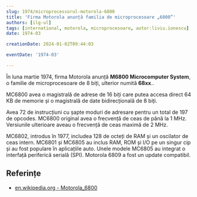 ```yaml
---
slug: 1974/microprocessorul-motorola-6800
title: 'Firma Motorola anunță familia de microprocesoare „6800”'
authors: [ilg-ul]
tags: [international, motorola, microprocesoare, autor:liviu.ionescu]
date: 1974-03

creationDate: 2024-01-02T09:44:03

eventDate: '1974-03'

---
```


În luna martie 1974, firma Motorola anunță **M6800 Microcomputer System**, o familie
de microprocesoare de 8 biți, ulterior numită **68xx**..

<!-- truncate -->

MC6800 avea o magistrală de adrese de 16 biți care putea accesa direct
64 KB de memorie și o magistrală de date bidirecțională de 8 biți.

Avea 72 de instrucțiuni cu șapte moduri de adresare pentru un total
de 197 de opcodes. MC6800 original avea o frecvență de ceas de până
la 1 MHz. Versiunile ulterioare aveau o frecvență de ceas maximă de 2 MHz.

MC6802, introdus în 1977, includea 128 de octeți de RAM și un
oscilator de ceas intern. MC6801 și MC6805 au inclus RAM, ROM și
I/O pe un singur cip și au fost populare în aplicațiile auto.
Unele modele MC6805 au integrat o interfață periferică serială (SPI).
Motorola 6809 a fost un update compatibil.

## Referințe

- [en.wikipedia.org - Motorola_6800](https://en.wikipedia.org/wiki/Motorola_6800)
